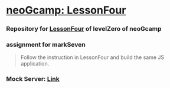 # [neoGcamp: LessonFour]('https://neog.camp/guide/lessonFour')

### Repository for [LessonFour](https://neog.camp/guide/lessonFour#read-more) of levelZero of neoGcamp

### assignment for markSeven

>Follow the instruction in LessonFour and build the same JS application.

### Mock Server: [Link](https://24fda9bc-07a5-42ae-81bd-bf253724a318.mock.pstmn.io/beeryani)
